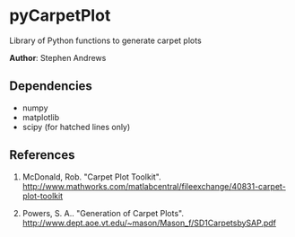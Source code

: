 pyCarpetPlot
============

Library of Python functions to generate carpet plots

**Author**: Stephen Andrews

Dependencies
------------

* numpy
* matplotlib
* scipy (for hatched lines only)


References
----------

1. McDonald, Rob. "Carpet Plot Toolkit". <http://www.mathworks.com/matlabcentral/fileexchange/40831-carpet-plot-toolkit>

2. Powers, S. A.. "Generation of Carpet Plots". <http://www.dept.aoe.vt.edu/~mason/Mason_f/SD1CarpetsbySAP.pdf>
